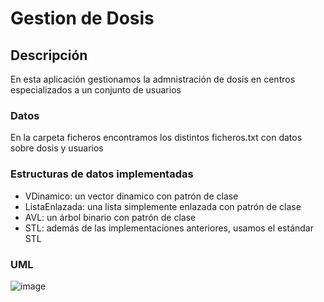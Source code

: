 # Gestion de Dosis
## Descripción
En esta aplicación gestionamos la admnistración de dosis en centros especializados a un conjunto de usuarios

### Datos
En la carpeta ficheros encontramos los distintos ficheros.txt con datos sobre dosis y usuarios

### Estructuras de datos implementadas
- VDinamico: un vector dinamico con patrón de clase
- ListaEnlazada: una lista simplemente enlazada con patrón de clase
- AVL: un árbol binario con patrón de clase
- STL: además de las implementaciones anteriores, usamos el estándar STL

### UML
![image](https://user-images.githubusercontent.com/49394226/140166569-45b21687-7645-4274-b14a-50cf5f21b842.png)

